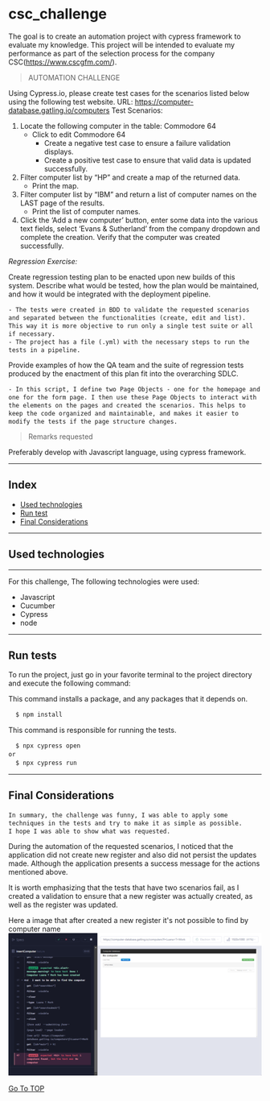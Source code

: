 # csc_challenge

The goal is to create an automation project with cypress framework to evaluate my knowledge. This project will be intended to evaluate my performance as part of the selection process for the company CSC(https://www.cscgfm.com/).

>AUTOMATION CHALLENGE

Using Cypress.io, please create test cases for the scenarios listed below using the following test website.
URL: https://computer-database.gatling.io/computers Test Scenarios:
1) Locate the following computer in the table: Commodore 64
    * Click to edit Commodore 64
        * Create a negative test case to ensure a failure validation displays.
        * Create a positive test case to ensure that valid data is updated successfully.
2) Filter computer list by “HP” and create a map of the returned data.
    * Print the map.
3) Filter computer list by “IBM” and return a list of computer names on the LAST page of the
results.
    * Print the list of computer names.
4) Click the ‘Add a new computer’ button, enter some data into the various text fields, select
‘Evans & Sutherland’ from the company dropdown and complete the creation. Verify that the
computer was created successfully.

*Regression Exercise:*

Create regression testing plan to be enacted upon new builds of this system. Describe what would be
tested, how the plan would be maintained, and how it would be integrated with the deployment
pipeline.
```
- The tests were created in BDD to validate the requested scenarios and separated between the functionalities (create, edit and list). This way it is more objective to run only a single test suite or all if necessary.
- The project has a file (.yml) with the necessary steps to run the tests in a pipeline.
```

Provide examples of how the QA team and the suite of regression tests produced by the enactment of
this plan fit into the overarching SDLC.
```
- In this script, I define two Page Objects - one for the homepage and one for the form page. I then use these Page Objects to interact with the elements on the pages and created the scenarios. This helps to keep the code organized and maintainable, and makes it easier to modify the tests if the page structure changes.
```



> Remarks requested

Preferably develop with Javascript language, using cypress framework.

---
## Index

- [Used technologies](#used-technologies)
- [Run test](#run-test)
- [Final Considerations](#final-considerations)
---
## Used technologies 
---
For this challenge, The following technologies were used:
- Javascript
- Cucumber
- Cypress
- node
---

## Run tests

To run the project, just go in your favorite terminal to the project directory and execute the following command:

This command installs a package, and any packages that it depends on.
```bash
  $ npm install
```
This command is responsible for running the tests.
```bash
  $ npx cypress open
or
  $ npx cypress run
```
---
## Final Considerations
```
In summary, the challenge was funny, I was able to apply some techniques in the tests and try to make it as simple as possible. 
I hope I was able to show what was requested.
```
During the automation of the requested scenarios, I noticed that the application did not create new register and also did not persist the updates made. Although the application presents a success message for the actions mentioned above.

It is worth emphasizing that the tests that have two scenarios fail, as I created a validation to ensure that a new register was actually created, as well as the register was updated.

Here a image that after created a new register it's not possible to find by computer name
![plot](./folder/add_a_new_computer.png)


[Go To TOP](#TOP)


